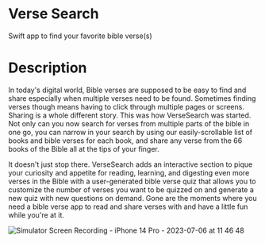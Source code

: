 # Verse Search
Swift app to find your favorite bible verse(s)

# Description
In today's digital world, Bible verses are supposed to be easy to find and share especially when multiple verses need to be found. Sometimes finding verses though means having to click through multiple pages or screens. Sharing is a whole different story. This was how VerseSearch was started. Not only can you now search for verses from multiple parts of the bible in one go, you can narrow in your search by using our easily-scrollable list of books and bible verses for each book, and share any verse from the 66 books of the Bible all at the tips of your finger. 

It doesn't just stop there. VerseSearch adds an interactive section to pique your curiosity and appetite for reading, learning, and digesting even more verses in the Bible with a user-generated bible verse quiz that allows you to customize the number of verses you want to be quizzed on and generate a new quiz with new questions on demand. Gone are the moments where you need a bible verse app to read and share verses with and have a little fun while you're at it.

![Simulator Screen Recording - iPhone 14 Pro - 2023-07-06 at 11 46 48](https://github.com/edwardlie/Bible-Verse-Finder/assets/25160494/26ac531b-f3b3-41dc-b93d-33e47a17c66f)
